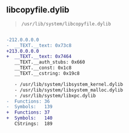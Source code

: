 ## libcopyfile.dylib

> `/usr/lib/system/libcopyfile.dylib`

```diff

-212.0.0.0.0
-  __TEXT.__text: 0x73c8
+213.0.0.0.0
+  __TEXT.__text: 0x7464
   __TEXT.__auth_stubs: 0x660
   __TEXT.__const: 0x1c8
   __TEXT.__cstring: 0x19c8

   - /usr/lib/system/libsystem_kernel.dylib
   - /usr/lib/system/libsystem_malloc.dylib
   - /usr/lib/system/libxpc.dylib
-  Functions: 36
-  Symbols:   139
+  Functions: 37
+  Symbols:   140
   CStrings:  189
 

```

